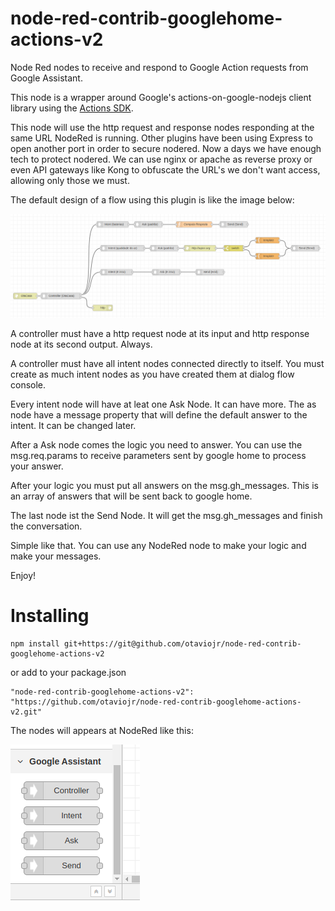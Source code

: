 # node-red-contrib-googlehome-actions-v2

Node Red nodes to receive and respond to Google Action requests from Google Assistant.

This node is a wrapper around Google's actions-on-google-nodejs client library using the [Actions SDK](https://actions-on-google.github.io/actions-on-google-nodejs/2.12.0/index.html).

This node will use the http request and response nodes responding at the same URL NodeRed is running.
Other plugins have been using Express to open another port in order to secure nodered. Now a days we have
enough tech to protect nodered. We can use nginx or apache as reverse proxy or even API gateways like Kong
to obfuscate the URL's we don't want access, allowing only those we must.

The default design of a flow using this plugin is like the image below:

![node-red-contrib-googlehome-actions-v2 architecture](/design.png?raw=true "node-red-contrib-googlehome-actions-v2 architecture")

A controller must have a http request node at its input and http response node at its second output. Always.

A controller must have all intent nodes connected directly to itself. You must create as much intent nodes
as you have created them at dialog flow console.

Every intent node will have at leat one Ask Node. It can have more. The as node have a message property that will
define the default answer to the intent. It can be changed later.

After a Ask node comes the logic you need to answer. You can use the msg.req.params to receive parameters sent by
google home to process your answer.

After your logic you must put all answers on the msg.gh_messages. This is an array of answers that will be sent back
to google home.

The last node ist the Send Node. It will get the msg.gh_messages and finish the conversation.

Simple like that. You can use any NodeRed node to make your logic and make your messages.

Enjoy!

# Installing

```
npm install git+https://git@github.com/otaviojr/node-red-contrib-googlehome-actions-v2
```

or add to your package.json

```
"node-red-contrib-googlehome-actions-v2": "https://github.com/otaviojr/node-red-contrib-googlehome-actions-v2.git"
```

The nodes will appears at NodeRed like this:

![NodeRed Google Assistant menu](/menu.png?raw=true "NodeRed Google Assistant menu")
